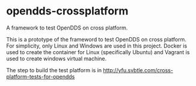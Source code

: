 opendds-crossplatform
=====================

A framework to test OpenDDS on cross platform.  

This is a prototype of the frameword to test OpenDDS on cross platform. For simplicity, only Linux and Windows are used in this project. Docker is used to create the container for Linux (specifically Ubuntu) and Vagrant is used to create windows virtual machine. 

The step to build the test platform is in 
http://yfu.svbtle.com/cross-platform-tests-for-opendds
